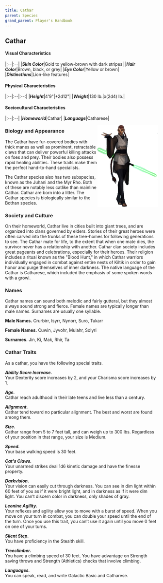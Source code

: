 ```yaml
---
title: Cathar
parent: Species
grand_parent: Player's Handbook
---
```


## Cathar

#### Visual Characteristics

|:--|:--|
|***Skin Color***|Gold to yellow-brown with dark stripes|
|***Hair Color***|Brown, black, or grey|
|***Eye Color***|Yellow or brown|
|***Distinctions***|Lion-like features|

#### Physical Characteristics

|:--|:--|:--:|
|***Height***|4'9"|+2d12"|
|***Weight***|130 lb.|x(2d4) lb.|

#### Sociocultural Characteristics

|:--|:--|
|***Homeworld***|Cathar|
|***Language***|Catharese|

<img src='../../../zzImages/Species/Cathar.png' style='float:right; float:top; width:200px;'>

### Biology and Appearance
The Cathar have fur-covered bodies with thick manes as well as prominent, retractable claws that can deliver powerful killing attacks on foes and prey. Their bodies also possess rapid healing abilities. These traits make them the perfect hand-to-hand specialists.

The Cathar species also has two subspecies, known as the Juhani and the Myr Rho. Both of these are notably less catlike than mainline Cathar. Cathar are born into a litter. The Cathar species is biologically similar to the Bothan species.

### Society and Culture
On their homeworld, Cathar live in cities built into giant trees, and are organized into clans governed by elders. Stories of their great heroes were often carved into the trunks of these tree-homes for following generations to see. The Cathar mate for life, to the extent that when one mate dies, the survivor never has a relationship with another. Cathar clan society includes great pageants and celebrations, especially for their heroes. Their religion includes a ritual known as the "Blood Hunt," in which Cathar warriors individually engaged in combat against entire nests of Kiltik in order to gain honor and purge themselves of inner darkness. The native language of the Cathar is Catharese, which included the emphasis of some spoken words with a growl.

### Names
Cathar names can sound both melodic and fairly gutteral, but they almost always sound strong and fierce. Female names are typically longer than male names. Surnames are usually one syllable.

**Male Names.** Crurbirr, Isyrr, Nynorr, Suro, Tukarr 

**Female Names.** Cuwin, Jyvohr, Mulahr, Solyri

**Surnames.** Jin, Ki, Mak, Rhir, Ta

### Cathar Traits
As a cathar, you have the following special traits.

***Ability Score Increase.*** <br> Your Dexterity score increases by 2, and your Charisma score increases by 1.

***Age.*** <br> Cathar reach adulthood in their late teens and live less than a century.

***Alignment.*** <br> Cathar tend toward no particular alignment. The best and worst are found among them.

***Size.*** <br> Cathar range from 5 to 7 feet tall, and can weigh up to 300 lbs. Regardless of your position in that range, your size is Medium.

***Speed.*** <br> Your base walking speed is 30 feet.

***Cat's Claws.*** <br> Your unarmed strikes deal 1d6 kinetic damage and have the finesse property.

***Darkvision.*** <br> Your vision can easily cut through darkness. You can see in dim light within 60 feet of you as if it were bright light, and in darkness as if it were dim light. You can’t discern color in darkness, only shades of gray.

***Leonine Agility.*** <br> Your reflexes and agility allow you to move with a burst of speed. When you move on your turn in combat, you can double your speed until the end of the turn. Once you use this trait, you can’t use it again until you move 0 feet on one of your turns.

***Silent Step.*** <br> You have proficiency in the Stealth skill.

***Treeclimber.*** <br> You have a climbing speed of 30 feet. You have advantage on Strength saving throws and Strength (Athletics) checks that involve climbing.

***Languages.*** <br> You can speak, read, and write Galactic Basic and Catharese.
